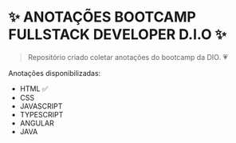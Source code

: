 # ✨ ANOTAÇÕES BOOTCAMP FULLSTACK DEVELOPER D.I.O ✨
> Repositório criado coletar anotações do bootcamp da DIO. 💗

Anotações disponibilizadas:
- HTML ✅
- CSS
- JAVASCRIPT
- TYPESCRIPT
- ANGULAR
- JAVA





